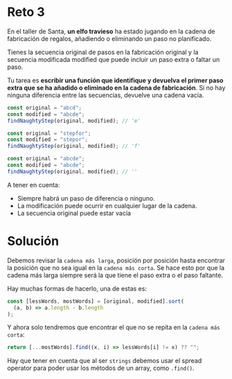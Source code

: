 # Reto 3

En el taller de Santa, **un elfo travieso** ha estado jugando en la cadena de fabricación de regalos, añadiendo o eliminando un paso no planificado.

Tienes la secuencia original de pasos en la fabricación original y la secuencia modificada modified que puede incluir un paso extra o faltar un paso.

Tu tarea es **escribir una función que identifique y devuelva el primer paso extra que se ha añadido o eliminado en la cadena de fabricación**. Si no hay ninguna diferencia entre las secuencias, devuelve una cadena vacía.

```js
const original = "abcd";
const modified = "abcde";
findNaughtyStep(original, modified); // 'e'

const original = "stepfor";
const modified = "stepor";
findNaughtyStep(original, modified); // 'f'

const original = "abcde";
const modified = "abcde";
findNaughtyStep(original, modified); // ''
```

A tener en cuenta:

- Siempre habrá un paso de diferencia o ninguno.
- La modificación puede ocurrir en cualquier lugar de la cadena.
- La secuencia original puede estar vacía

# Solución

Debemos revisar la `cadena más larga`, posición por posición hasta encontrar la posición que no sea igual en la `cadena más corta`. Se hace esto por que la cadena más larga siempre será la que tiene el paso extra o el paso faltante.

Hay muchas formas de hacerlo, una de estas es:

```js
const [lessWords, mostWords] = [original, modified].sort(
  (a, b) => a.length - b.length
);
```

Y ahora solo tendremos que encontrar el que no se repita en la `cadena más corta`:

```js
return [...mostWords].find((x, i) => lessWords[i] != x) ?? "";
```

Hay que tener en cuenta que al ser `strings` debemos usar el spread operator para poder usar los métodos de un array, como `.find()`.